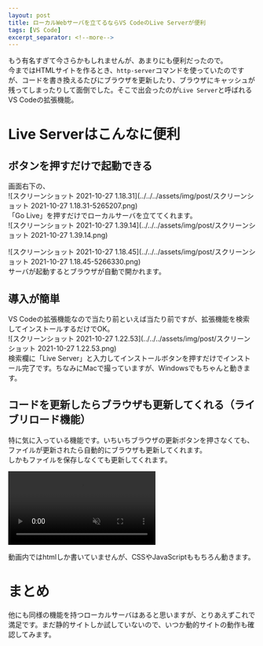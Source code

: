 ```yaml
---
layout: post
title: ローカルWebサーバを立てるならVS CodeのLive Serverが便利
tags: [VS Code]
excerpt_separator: <!--more-->
---
```


もう有名すぎて今さらかもしれませんが、あまりにも便利だったので。  
今まではHTMLサイトを作るとき、``http-server``コマンドを使っていたのですが、コードを書き換えるたびにブラウザを更新したり、ブラウザにキャッシュが残ってしまったりして面倒でした。そこで出会ったのが``Live Server``と呼ばれるVS Codeの拡張機能。

<!--more-->

# Live Serverはこんなに便利

## ボタンを押すだけで起動できる

画面右下の、  
![スクリーンショット 2021-10-27 1.18.31](../../../assets/img/post/スクリーンショット 2021-10-27 1.18.31-5265207.png)  
「Go Live」を押すだけでローカルサーバを立ててくれます。  
![スクリーンショット 2021-10-27 1.39.14](../../../assets/img/post/スクリーンショット 2021-10-27 1.39.14.png)  

![スクリーンショット 2021-10-27 1.18.45](../../../assets/img/post/スクリーンショット 2021-10-27 1.18.45-5266330.png)  
サーバが起動するとブラウザが自動で開かれます。  



## 導入が簡単

VS Codeの拡張機能なので当たり前といえば当たり前ですが、拡張機能を検索してインストールするだけでOK。  
![スクリーンショット 2021-10-27 1.22.53](../../../assets/img/post/スクリーンショット 2021-10-27 1.22.53.png)  
検索欄に「Live Server」と入力してインストールボタンを押すだけでインストール完了です。ちなみにMacで撮っていますが、Windowsでもちゃんと動きます。



## コードを更新したらブラウザも更新してくれる（ライブリロード機能）

特に気に入っている機能です。いちいちブラウザの更新ボタンを押さなくても、ファイルが更新されたら自動的にブラウザも更新してくれます。  
しかもファイルを保存しなくても更新してくれます。  

<video src="../../../assets/img/post/liveserver.mp4" controls muted autoplay playsinline loop></video>  

動画内ではhtmlしか書いていませんが、CSSやJavaScriptももちろん動きます。

# まとめ

他にも同様の機能を持つローカルサーバはあると思いますが、とりあえずこれで満足です。まだ静的サイトしか試していないので、いつか動的サイトの動作も確認してみます。

